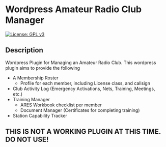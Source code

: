 # Wordpress Amateur Radio Club Manager
[![License: GPL v3](https://img.shields.io/badge/License-GPLv2-blue.svg)](https://www.gnu.org/licenses/gpl-2.0)

## Description
Wordpress Plugin for Managing an Amateur Radio Club. This wordpress plugin aims to provide the following

* A Membership Roster
  * Profile for each member, including License class, and callsign
* Club Activity Log (Emergency Activations, Nets, Training, Meetings, etc.)
* Training Manager
  * ARES Workbook checklist per member
  * Document Manager (Certificates for completing training)
* Station Capability Tracker

## THIS IS NOT A WORKING PLUGIN AT THIS TIME. DO NOT USE!

